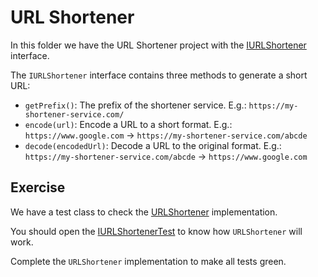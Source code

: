 # URL Shortener

In this folder we have the URL Shortener project with the [IURLShortener](src/main/java/br/com/gomide/data_structures/hash_map/IURLShortener.java) interface.

The `IURLShortener` interface contains three methods to generate a short URL:

- `getPrefix()`: The prefix of the shortener service. E.g.: `https://my-shortener-service.com/`
- `encode(url)`: Encode a URL to a short format. E.g.: `https://www.google.com` -> `https://my-shortener-service.com/abcde`
- `decode(encodedUrl)`: Decode a URL to the original format. E.g.: `https://my-shortener-service.com/abcde` -> `https://www.google.com`

## Exercise

We have a test class to check the [URLShortener](src/main/java/br/com/gomide/data_structures/hash_map/URLShortener.java) implementation.

You should open the [IURLShortenerTest](src/test/java/br/com/gomide/data_structures/hash_map/URLShortenerTest.java) to know how `URLShortener` will work.

Complete the `URLShortener` implementation to make all tests green.
